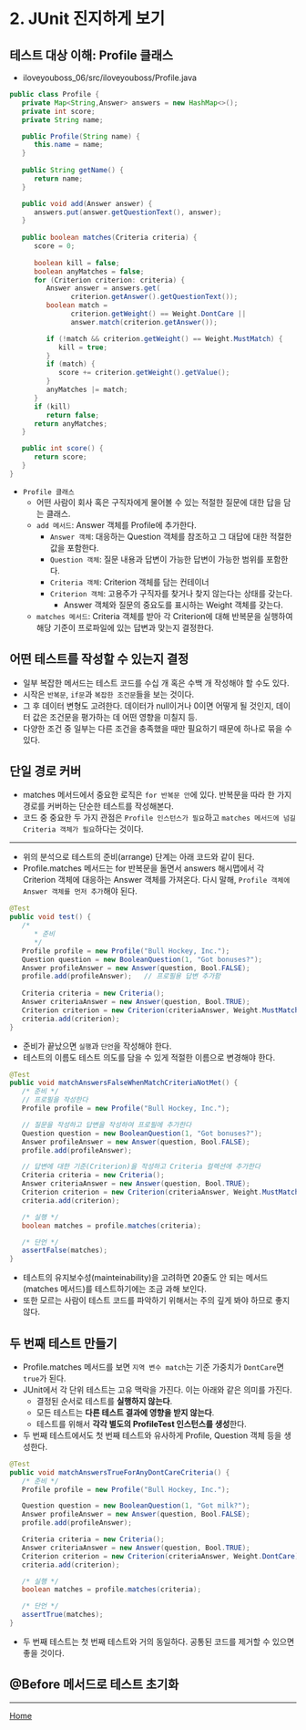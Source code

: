 # 2. JUnit 진지하게 보기


## 테스트 대상 이해: Profile 클래스

- iloveyouboss_06/src/iloveyouboss/Profile.java

```java
public class Profile { 
   private Map<String,Answer> answers = new HashMap<>();
   private int score;
   private String name;

   public Profile(String name) {
      this.name = name;
   }
   
   public String getName() {
      return name;
   }

   public void add(Answer answer) { 
      answers.put(answer.getQuestionText(), answer);
   }
   
   public boolean matches(Criteria criteria) { 
      score = 0;
      
      boolean kill = false;
      boolean anyMatches = false; 
      for (Criterion criterion: criteria) {   
         Answer answer = answers.get(
               criterion.getAnswer().getQuestionText()); 
         boolean match = 
               criterion.getWeight() == Weight.DontCare || 
               answer.match(criterion.getAnswer());

         if (!match && criterion.getWeight() == Weight.MustMatch) {  
            kill = true;
         }
         if (match) {         
            score += criterion.getWeight().getValue();
         }
         anyMatches |= match;  
      }
      if (kill)       
         return false;
      return anyMatches; 
   }

   public int score() {
      return score;
   }
}
```

- `Profile 클래스`
  - 어떤 사람이 회사 혹은 구직자에게 물어볼 수 있는 적절한 질문에 대한 답을 담는 클래스.
  - `add 메서드`: Answer 객체를 Profile에 추가한다.
    - `Answer 객체`: 대응하는 Question 객체를 참조하고 그 대답에 대한 적절한 값을 포함한다.
    - `Question 객체`: 질문 내용과 답변이 가능한 답변이 가능한 범위를 포함한다.
    - `Criteria 객체`: Criterion 객체를 담는 컨테이너
    - `Criterion 객체`: 고용주가 구직자를 찾거나 찾지 않는다는 상태를 갖는다.
      - Answer 객체와 질문의 중요도를 표시하는 Weight 객체를 갖는다.
  - `matches 메서드`: Criteria 객체를 받아 각 Criterion에 대해 반복문을 실행하여 해당 기준이 프로파일에 있는 답변과 맞는지 결정한다.


## 어떤 테스트를 작성할 수 있는지 결정

- 일부 복잡한 메서드는 테스트 코드를 수십 개 혹은 수백 개 작성해야 할 수도 있다.
- 시작은 `반복문`, `if문`과 `복잡한 조건문`들을 보는 것이다.
- 그 후 데이터 변형도 고려한다. 데이터가 null이거나 0이면 어떻게 될 것인지, 데이터 값은 조건문을 평가하는 데 어떤 영향을 미칠지 등.
- 다양한 조건 중 일부는 다른 조건을 충족했을 때만 필요하기 때문에 하나로 묶을 수 있다.


## 단일 경로 커버

- matches 메서드에서 중요한 로직은 `for 반복문 안`에 있다. 반복문을 따라 한 가지 경로를 커버하는 단순한 테스트를 작성해본다.
- 코드 중 중요한 두 가지 관점은 `Profile 인스턴스가 필요`하고 `matches 메서드에 넘길 Criteria 객체가 필요`하다는 것이다.

---

- 위의 분석으로 테스트의 준비(arrange) 단계는 아래 코드와 같이 된다.
- Profile.matches 메서드는 for 반복문을 돌면서 answers 해시맵에서 각 Criterion 객체에 대응하는 Answer 객체를 가져온다. 다시 말해, `Profile 객체에 Answer 객체를 먼저 추가`해야 된다.

```java
@Test
public void test() {
   /* 
      * 준비
      */
   Profile profile = new Profile("Bull Hockey, Inc.");
   Question question = new BooleanQuestion(1, "Got bonuses?");
   Answer profileAnswer = new Answer(question, Bool.FALSE);
   profile.add(profileAnswer);   // 프로필용 답변 추가함
   
   Criteria criteria = new Criteria();
   Answer criteriaAnswer = new Answer(question, Bool.TRUE);
   Criterion criterion = new Criterion(criteriaAnswer, Weight.MustMatch);
   criteria.add(criterion);
}
```

- 준비가 끝났으면 `실행`과 `단언`을 작성해야 한다.
- 테스트의 이름도 테스트 의도를 담을 수 있게 적절한 이름으로 변경해야 한다.

```java
@Test
public void matchAnswersFalseWhenMatchCriteriaNotMet() {
   /* 준비 */
   // 프로필을 작성한다
   Profile profile = new Profile("Bull Hockey, Inc.");

   // 질문을 작성하고 답변을 작성하여 프로필에 추가한다
   Question question = new BooleanQuestion(1, "Got bonuses?");
   Answer profileAnswer = new Answer(question, Bool.FALSE);
   profile.add(profileAnswer);

   // 답변에 대한 기준(Criterion)을 작성하고 Criteria 컬렉션에 추가한다
   Criteria criteria = new Criteria();
   Answer criteriaAnswer = new Answer(question, Bool.TRUE);
   Criterion criterion = new Criterion(criteriaAnswer, Weight.MustMatch);
   criteria.add(criterion);

   /* 실행 */
   boolean matches = profile.matches(criteria);

   /* 단언 */
   assertFalse(matches);
}
```

- 테스트의 유지보수성(mainteinability)을 고려하면 20줄도 안 되는 메서드(matches 메서드)를 테스트하기에는 조금 과해 보인다.
- 또한 모르는 사람이 테스트 코드를 파악하기 위해서는 주의 깊게 봐야 하므로 좋지 않다.


## 두 번째 테스트 만들기

- Profile.matches 메서드를 보면 `지역 변수 match`는 기준 가중치가 `DontCare`면 `true`가 된다.
- JUnit에서 각 단위 테스트는 고유 맥락을 가진다. 이는 아래와 같은 의미를 가진다.
  - 결정된 순서로 테스트를 **실행하지 않는다**.
  - 모든 테스트는 **다른 테스트 결과에 영향을 받지 않는다**.
  - 테스트를 위해서 **각각 별도의 ProfileTest 인스턴스를 생성**한다.
- 두 번째 테스트에서도 첫 번째 테스트와 유사하게 Profile, Question 객체 등을 생성한다.

```java
@Test
public void matchAnswersTrueForAnyDontCareCriteria() {
   /* 준비 */
   Profile profile = new Profile("Bull Hockey, Inc.");

   Question question = new BooleanQuestion(1, "Got milk?");
   Answer profileAnswer = new Answer(question, Bool.FALSE);
   profile.add(profileAnswer);

   Criteria criteria = new Criteria();
   Answer criteriaAnswer = new Answer(question, Bool.TRUE);
   Criterion criterion = new Criterion(criteriaAnswer, Weight.DontCare);
   criteria.add(criterion);

   /* 실행 */
   boolean matches = profile.matches(criteria);

   /* 단언 */
   assertTrue(matches);
}
```

- 두 번째 테스트는 첫 번째 테스트와 거의 동일하다. 공통된 코드를 제거할 수 있으면 좋을 것이다.




## @Before 메서드로 테스트 초기화


---
[Home](../README.md)
